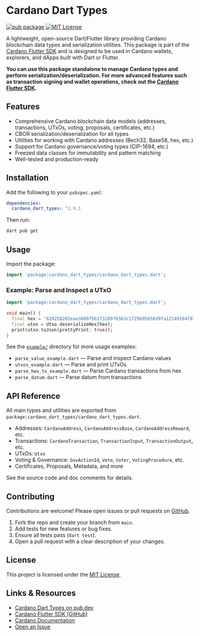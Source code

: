 # Cardano Dart Types

[![pub package](https://img.shields.io/pub/v/cardano_dart_types.svg)](https://pub.dev/packages/cardano_dart_types)
[![MIT License](https://img.shields.io/badge/license-MIT-blue.svg)](LICENSE)

A lightweight, open-source Dart/Flutter library providing Cardano blockchain data types and serialization utilities. This package is part of the [Cardano Flutter SDK](https://github.com/vespr-wallet/cardano_dart_sdk) and is designed to be used in Cardano wallets, explorers, and dApps built with Dart or Flutter.

**You can use this package standalone to manage Cardano types and perform serialization/deserialization. For more advanced features such as transaction signing and wallet operations, check out the [Cardano Flutter SDK](https://github.com/vespr-wallet/cardano_dart_sdk).**

## Features

- Comprehensive Cardano blockchain data models (addresses, transactions, UTxOs, voting, proposals, certificates, etc.)
- CBOR serialization/deserialization for all types
- Utilities for working with Cardano addresses (Bech32, Base58, hex, etc.)
- Support for Cardano governance/voting types (CIP-1694, etc.)
- Freezed data classes for immutability and pattern matching
- Well-tested and production-ready

## Installation

Add the following to your `pubspec.yaml`:

```yaml
dependencies:
  cardano_dart_types: ^2.9.1
```

Then run:

```sh
dart pub get
```

## Usage

Import the package:

```dart
import 'package:cardano_dart_types/cardano_dart_types.dart';
```

### Example: Parse and Inspect a UTxO

```dart
import 'package:cardano_dart_types/cardano_dart_types.dart';

void main() {
  final hex = "828258202eae380975b17328970363c1729b95656d9fa121491847879020d09fd1ab453602825839016b33a292d5b19b2e7a4f78d007ed76050d0a4fed5b0b646c7ca1695fb8ed3be27550543f410a2f770642b1b0c2948887315390615260efa8821a4d76a64ba1581c8c9a2d459d2d8dc7c11192f971ab647fac65833121b7e8181e583c64a158203ef937764ed6b36a07b041ab5d1de7f7d776dc711e402d25a5f1d764c535fb4e1a000f3fb1";
  final utxo = Utxo.deserializeHex(hex);
  print(utxo.toJson(prettyPrint: true));
}
```

See the [`example/`](example/) directory for more usage examples:
- `parse_value_example.dart` — Parse and inspect Cardano values
- `utxos_example.dart` — Parse and print UTxOs
- `parse_hex_tx_example.dart` — Parse Cardano transactions from hex
- `parse_datum.dart` — Parse datum from transactions

## API Reference

All main types and utilities are exported from `package:cardano_dart_types/cardano_dart_types.dart`.

- Addresses: `CardanoAddress`, `CardanoAddressBase`, `CardanoAddressReward`, etc.
- Transactions: `CardanoTransaction`, `TransactionInput`, `TransactionOutput`, etc.
- UTxOs: `Utxo`
- Voting & Governance: `GovActionId`, `Vote`, `Voter`, `VotingProcedure`, etc.
- Certificates, Proposals, Metadata, and more

See the source code and doc comments for details.

## Contributing

Contributions are welcome! Please open issues or pull requests on [GitHub](https://github.com/vespr-wallet/cardano_dart_types).

1. Fork the repo and create your branch from `main`.
2. Add tests for new features or bug fixes.
3. Ensure all tests pass (`dart test`).
4. Open a pull request with a clear description of your changes.

## License

This project is licensed under the [MIT License](LICENSE).

## Links & Resources

- [Cardano Dart Types on pub.dev](https://pub.dev/packages/cardano_dart_types)
- [Cardano Flutter SDK (GitHub)](https://github.com/vespr-wallet/cardano_dart_sdk)
- [Cardano Documentation](https://docs.cardano.org/)
- [Open an Issue](https://github.com/vespr-wallet/cardano_dart_types/issues)
